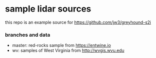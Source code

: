 sample lidar sources
===

this repo is an example source for https://github.com/jw3/greyhound-s2i

### branches and data
- master: red-rocks sample from https://entwine.io
- wv: samples of West Virginia from http://wvgis.wvu.edu
